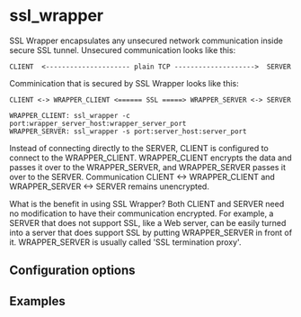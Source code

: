 ssl_wrapper
===========

SSL Wrapper encapsulates any unsecured network communication inside
secure SSL tunnel. Unsecured communication looks like this:

    CLIENT  <--------------------- plain TCP -------------------->  SERVER

Comminication that is secured by SSL Wrapper looks like this:

    CLIENT <-> WRAPPER_CLIENT <====== SSL =====> WRAPPER_SERVER <-> SERVER

    WRAPPER_CLIENT: ssl_wrapper -c port:wrapper_server_host:wrapper_server_port
	WRAPPER_SERVER: ssl_wrapper -s port:server_host:server_port

Instead of connecting directly to the SERVER, CLIENT is configured to connect
to the WRAPPER_CLIENT. WRAPPER_CLIENT encrypts the data and passes it over
to the WRAPPER_SERVER, and WRAPPER_SERVER passes it over to the SERVER.
Communication CLIENT <-> WRAPPER_CLIENT and WRAPPER_SERVER <-> SERVER remains
unencrypted.

What is the benefit in using SSL Wrapper? Both CLIENT and SERVER need no
modification to have their communication encrypted. For example, a SERVER
that does not support SSL, like a Web server, can be easily turned into a
server that does support SSL by putting WRAPPER_SERVER in front of it.
WRAPPER_SERVER is usually called 'SSL termination proxy'.

## Configuration options

## Examples
